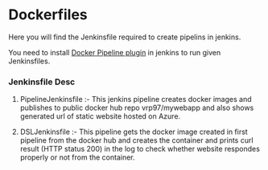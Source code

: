 # Dockerfiles


Here you will find the Jenkinsfile required to create pipelins in jenkins.


You need to install [Docker Pipeline plugin](https://plugins.jenkins.io/docker-workflow/) in jenkins to run given Jenkinsfiles.


### Jenkinsfile Desc


1) PipelineJenkinsfile :- This jenkins pipeline creates docker images and publishes to public docker hub repo vrp97/mywebapp and also shows generated url of static website hosted on Azure.


2) DSLJenkinsfile :- This pipeline gets the docker image created in first pipeline from the docker hub and creates the container and prints curl result (HTTP status 200) in the log to check whether website respondes properly or not from the container.
